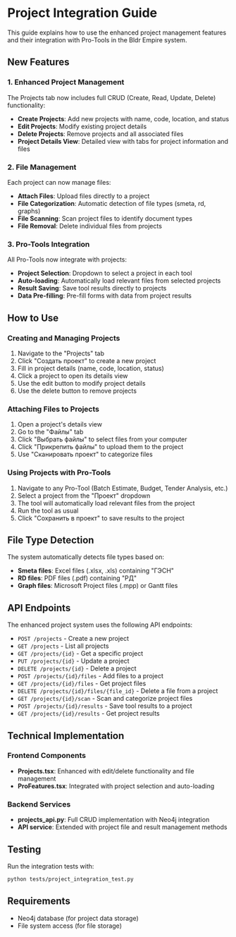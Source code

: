 # Project Integration Guide

This guide explains how to use the enhanced project management features and their integration with Pro-Tools in the Bldr Empire system.

## New Features

### 1. Enhanced Project Management
The Projects tab now includes full CRUD (Create, Read, Update, Delete) functionality:

- **Create Projects**: Add new projects with name, code, location, and status
- **Edit Projects**: Modify existing project details
- **Delete Projects**: Remove projects and all associated files
- **Project Details View**: Detailed view with tabs for project information and files

### 2. File Management
Each project can now manage files:

- **Attach Files**: Upload files directly to a project
- **File Categorization**: Automatic detection of file types (smeta, rd, graphs)
- **File Scanning**: Scan project files to identify document types
- **File Removal**: Delete individual files from projects

### 3. Pro-Tools Integration
All Pro-Tools now integrate with projects:

- **Project Selection**: Dropdown to select a project in each tool
- **Auto-loading**: Automatically load relevant files from selected projects
- **Result Saving**: Save tool results directly to projects
- **Data Pre-filling**: Pre-fill forms with data from project results

## How to Use

### Creating and Managing Projects

1. Navigate to the "Projects" tab
2. Click "Создать проект" to create a new project
3. Fill in project details (name, code, location, status)
4. Click a project to open its details view
5. Use the edit button to modify project details
6. Use the delete button to remove projects

### Attaching Files to Projects

1. Open a project's details view
2. Go to the "Файлы" tab
3. Click "Выбрать файлы" to select files from your computer
4. Click "Прикрепить файлы" to upload them to the project
5. Use "Сканировать проект" to categorize files

### Using Projects with Pro-Tools

1. Navigate to any Pro-Tool (Batch Estimate, Budget, Tender Analysis, etc.)
2. Select a project from the "Проект" dropdown
3. The tool will automatically load relevant files from the project
4. Run the tool as usual
5. Click "Сохранить в проект" to save results to the project

## File Type Detection

The system automatically detects file types based on:

- **Smeta files**: Excel files (.xlsx, .xls) containing "ГЭСН" 
- **RD files**: PDF files (.pdf) containing "РД"
- **Graph files**: Microsoft Project files (.mpp) or Gantt files

## API Endpoints

The enhanced project system uses the following API endpoints:

- `POST /projects` - Create a new project
- `GET /projects` - List all projects
- `GET /projects/{id}` - Get a specific project
- `PUT /projects/{id}` - Update a project
- `DELETE /projects/{id}` - Delete a project
- `POST /projects/{id}/files` - Add files to a project
- `GET /projects/{id}/files` - Get project files
- `DELETE /projects/{id}/files/{file_id}` - Delete a file from a project
- `GET /projects/{id}/scan` - Scan and categorize project files
- `POST /projects/{id}/results` - Save tool results to a project
- `GET /projects/{id}/results` - Get project results

## Technical Implementation

### Frontend Components

- **Projects.tsx**: Enhanced with edit/delete functionality and file management
- **ProFeatures.tsx**: Integrated with project selection and auto-loading

### Backend Services

- **projects_api.py**: Full CRUD implementation with Neo4j integration
- **API service**: Extended with project file and result management methods

## Testing

Run the integration tests with:

```bash
python tests/project_integration_test.py
```

## Requirements

- Neo4j database (for project data storage)
- File system access (for file storage)